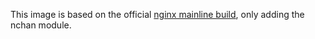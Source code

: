This image is based on the official [nginx mainline build](https://github.com/nginxinc/docker-nginx/blob/master/mainline/alpine/Dockerfile), only adding the nchan module.